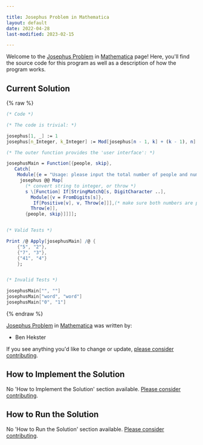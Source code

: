 ```yaml
---

title: Josephus Problem in Mathematica
layout: default
date: 2022-04-28
last-modified: 2023-02-15

---
```


Welcome to the [Josephus Problem](https://sampleprograms.io/projects/josephus-problem) in [Mathematica](https://sampleprograms.io/languages/mathematica) page! Here, you'll find the source code for this program as well as a description of how the program works.

## Current Solution

{% raw %}

```mathematica
(* Code *)

(* The code is trivial: *)

josephus[1, _] := 1
josephus[n_Integer, k_Integer] := Mod[josephus[n - 1, k] + (k - 1), n] + 1

(* The outer function provides the 'user interface': *)

josephusMain = Function[{people, skip},
   Catch[
    Module[{e = "Usage: please input the total number of people and number of people to skip."},
     josephus @@ Map[
       (* convert string to integer, or throw *)
       s \[Function] If[StringMatchQ[s, DigitCharacter ..],
         Module[{v = FromDigits[s]},
          If[Positive[v], v, Throw[e]]],(* make sure both numbers are positive *)
         Throw[e]],
       {people, skip}]]]];


(* Valid Tests *)

Print /@ Apply[josephusMain] /@ {
    {"5", "2"},
    {"7", "3"},
    {"41", "4"}
    };


(* Invalid Tests *)

josephusMain["", ""]
josephusMain["word", "word"]
josephusMain["0", "1"]
```

{% endraw %}

[Josephus Problem](https://sampleprograms.io/projects/josephus-problem) in [Mathematica](https://sampleprograms.io/languages/mathematica) was written by:

- Ben Hekster

If you see anything you'd like to change or update, [please consider contributing](https://github.com/TheRenegadeCoder/sample-programs).

## How to Implement the Solution

No 'How to Implement the Solution' section available. [Please consider contributing](https://github.com/TheRenegadeCoder/sample-programs-website).

## How to Run the Solution

No 'How to Run the Solution' section available. [Please consider contributing](https://github.com/TheRenegadeCoder/sample-programs-website).